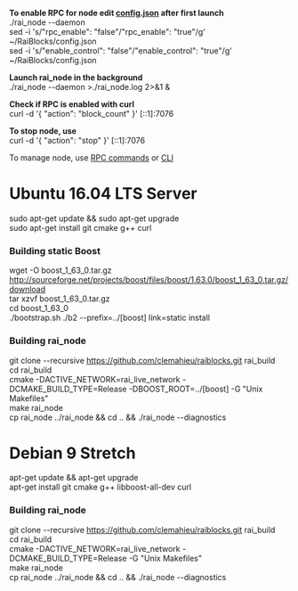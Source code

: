 **To enable RPC for node edit [config.json](https://github.com/clemahieu/raiblocks/wiki/config.json) after first launch**   
./rai_node --daemon  
sed -i 's/"rpc_enable": "false"/"rpc_enable": "true"/g' ~/RaiBlocks/config.json   
sed -i 's/"enable_control": "false"/"enable_control": "true"/g' ~/RaiBlocks/config.json   

**Launch rai_node in the background**   
./rai_node --daemon >./rai_node.log 2>&1 &   

**Check if RPC is enabled with curl**   
curl -d '{ "action": "block_count" }' [::1]:7076   

**To stop node, use**   
curl -d '{ "action": "stop" }' [::1]:7076   

To manage node, use [RPC commands](https://github.com/clemahieu/raiblocks/wiki/RPC-protocol) or [CLI](https://github.com/clemahieu/raiblocks/wiki/Command-line-interface)   

# Ubuntu 16.04 LTS Server
sudo apt-get update && sudo apt-get upgrade   
sudo apt-get install git cmake g++ curl   
### Building static Boost
wget -O boost_1_63_0.tar.gz http://sourceforge.net/projects/boost/files/boost/1.63.0/boost_1_63_0.tar.gz/download   
tar xzvf boost_1_63_0.tar.gz   
cd boost_1_63_0   
./bootstrap.sh
./b2 --prefix=../[boost] link=static install
### Building rai_node
git clone --recursive https://github.com/clemahieu/raiblocks.git rai_build   
cd rai_build   
cmake -DACTIVE_NETWORK=rai_live_network -DCMAKE_BUILD_TYPE=Release -DBOOST_ROOT=../[boost] -G "Unix Makefiles"   
make rai_node   
cp rai_node ../rai_node && cd .. && ./rai_node --diagnostics   


# Debian 9 Stretch
apt-get update && apt-get upgrade   
apt-get install git cmake g++ libboost-all-dev curl   
### Building rai_node
git clone --recursive https://github.com/clemahieu/raiblocks.git rai_build   
cd rai_build   
cmake -DACTIVE_NETWORK=rai_live_network -DCMAKE_BUILD_TYPE=Release -G "Unix Makefiles"   
make rai_node   
cp rai_node ../rai_node && cd .. && ./rai_node --diagnostics   
